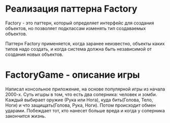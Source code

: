 # Реализация паттерна Factory

Factory - это паттерн, который определяет интерфейс для создания объектов, но позволяет подклассам изменять тип создаваемых объектов.

Паттерн Factory применяется, когда заранее неизвестно, объекты каких типов надо создать, и когда система должна быть независимой от создания новых объектов.

# FactoryGame - описание игры

Написал консольное приложение, на основе популярной игры из начала 2000-х. Суть игшры в том, что есть два соперника: человек и зомби. Каждый выбирает оружие (Рука или Нога), куда бить(Голова, Тело, Ноги) и что защищать(Голова, Рука, Ноги). Потом происходит обмен ударами. Побеждает тот, кто нанесет больше вреда и когда у соперника закончится жизнь.
